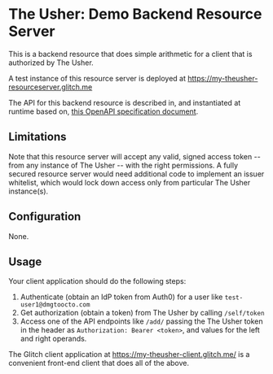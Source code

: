 # The Usher: Demo Backend Resource Server

This is a backend resource that does simple arithmetic for a client that is authorized by The Usher.

A test instance of this resource server is deployed at https://my-theusher-resourceserver.glitch.me

The API for this backend resource is described in, and instantiated at runtime based on, [this OpenAPI specification document](math-service-openapi-spec.yaml).

## Limitations

Note that this resource server will accept any valid, signed access token -- from any instance of The Usher -- with the right permissions. A fully secured resource server would need additional code to implement an issuer whitelist, which would lock down access only from particular The Usher instance(s).

## Configuration

None.

## Usage

Your client application should do the following steps:

1. Authenticate (obtain an IdP token from Auth0) for a user like `test-user1@dmgtoocto.com`
1. Get authorization (obtain a token) from The Usher by calling `/self/token`
1. Access one of the API endpoints like `/add/` passing the The Usher token in the header as `Authorization: Bearer <token>`, and values for the left and right operands.

The Glitch client application at https://my-theusher-client.glitch.me/ is a convenient front-end client that does all of the above.
